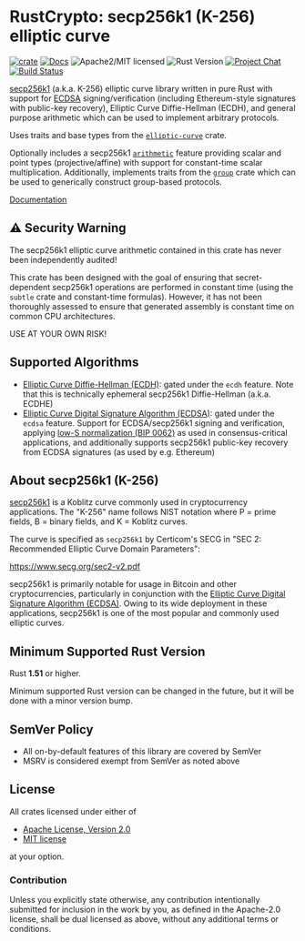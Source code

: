 # RustCrypto: secp256k1 (K-256) elliptic curve

[![crate][crate-image]][crate-link]
[![Docs][docs-image]][docs-link]
![Apache2/MIT licensed][license-image]
![Rust Version][rustc-image]
[![Project Chat][chat-image]][chat-link]
[![Build Status][build-image]][build-link]

[secp256k1] (a.k.a. K-256) elliptic curve library written in pure Rust with
support for [ECDSA] signing/verification (including Ethereum-style signatures
with public-key recovery), Elliptic Curve Diffie-Hellman (ECDH), and general
purpose arithmetic which can be used to implement arbitrary protocols.

Uses traits and base types from the [`elliptic-curve`] crate.

Optionally includes a secp256k1 [`arithmetic`] feature providing scalar and
point types (projective/affine) with support for constant-time scalar
multiplication. Additionally, implements traits from the [`group`] crate
which can be used to generically construct group-based protocols.

[Documentation][docs-link]

## ⚠️ Security Warning

The secp256k1 elliptic curve arithmetic contained in this crate has never been
independently audited!

This crate has been designed with the goal of ensuring that secret-dependent
secp256k1 operations are performed in constant time (using the `subtle` crate
and constant-time formulas). However, it has not been thoroughly assessed to
ensure that generated assembly is constant time on common CPU architectures.

USE AT YOUR OWN RISK!

## Supported Algorithms

- [Elliptic Curve Diffie-Hellman (ECDH)][ECDH]: gated under the `ecdh` feature.
  Note that this is technically ephemeral secp256k1 Diffie-Hellman
  (a.k.a. ECDHE)
- [Elliptic Curve Digital Signature Algorithm (ECDSA)][ECDSA]: gated under the
  `ecdsa` feature. Support for ECDSA/secp256k1 signing and verification,
  applying [low-S normalization (BIP 0062)][BIP0062] as used in
  consensus-critical applications, and additionally supports secp256k1
  public-key recovery from ECDSA signatures (as used by e.g. Ethereum)

## About secp256k1 (K-256)

[secp256k1] is a Koblitz curve commonly used in cryptocurrency applications.
The "K-256" name follows NIST notation where P = prime fields,
B = binary fields, and K = Koblitz curves.

The curve is specified as `secp256k1` by Certicom's SECG in
"SEC 2: Recommended Elliptic Curve Domain Parameters":

<https://www.secg.org/sec2-v2.pdf>

secp256k1 is primarily notable for usage in Bitcoin and other cryptocurrencies,
particularly in conjunction with the
[Elliptic Curve Digital Signature Algorithm (ECDSA)][ECDSA].
Owing to its wide deployment in these applications, secp256k1 is one of the
most popular and commonly used elliptic curves.

## Minimum Supported Rust Version

Rust **1.51** or higher.

Minimum supported Rust version can be changed in the future, but it will be
done with a minor version bump.

## SemVer Policy

- All on-by-default features of this library are covered by SemVer
- MSRV is considered exempt from SemVer as noted above

## License

All crates licensed under either of

 * [Apache License, Version 2.0](http://www.apache.org/licenses/LICENSE-2.0)
 * [MIT license](http://opensource.org/licenses/MIT)

at your option.

### Contribution

Unless you explicitly state otherwise, any contribution intentionally submitted
for inclusion in the work by you, as defined in the Apache-2.0 license, shall be
dual licensed as above, without any additional terms or conditions.

[//]: # (badges)

[crate-image]: https://img.shields.io/crates/v/k256.svg
[crate-link]: https://crates.io/crates/k256
[docs-image]: https://docs.rs/k256/badge.svg
[docs-link]: https://docs.rs/k256/
[license-image]: https://img.shields.io/badge/license-Apache2.0/MIT-blue.svg
[rustc-image]: https://img.shields.io/badge/rustc-1.51+-blue.svg
[chat-image]: https://img.shields.io/badge/zulip-join_chat-blue.svg
[chat-link]: https://rustcrypto.zulipchat.com/#narrow/stream/260040-elliptic-curves
[build-image]: https://github.com/RustCrypto/elliptic-curves/workflows/k256/badge.svg?branch=master&event=push
[build-link]: https://github.com/RustCrypto/elliptic-curves/actions?query=workflow%3Ak256

[//]: # (general links)

[secp256k1]: https://en.bitcoin.it/wiki/Secp256k1
[`elliptic-curve`]: https://github.com/RustCrypto/traits/tree/master/elliptic-curve
[`arithmetic`]: https://docs.rs/k256/latest/k256/arithmetic/index.html
[`group`]: https://github.com/zkcrypto/group
[ECDH]: https://en.wikipedia.org/wiki/Elliptic-curve_Diffie-Hellman
[ECDSA]: https://en.wikipedia.org/wiki/Elliptic_Curve_Digital_Signature_Algorithm
[BIP0062]: https://github.com/bitcoin/bips/blob/master/bip-0062.mediawiki
